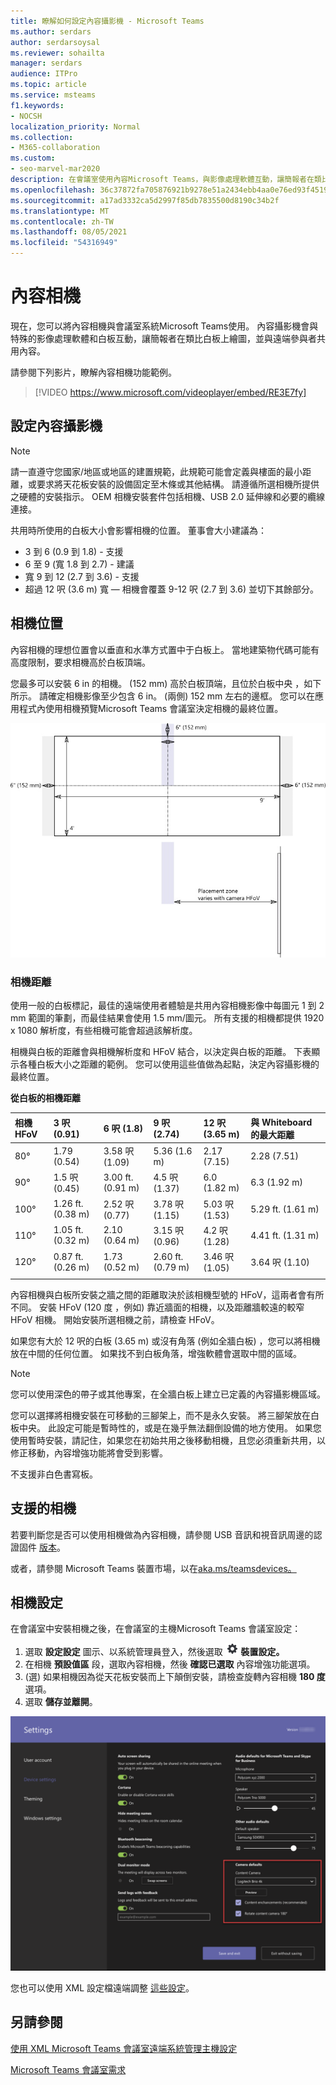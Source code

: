 ```yaml
---
title: 瞭解如何設定內容攝影機 - Microsoft Teams
ms.author: serdars
author: serdarsoysal
ms.reviewer: sohailta
manager: serdars
audience: ITPro
ms.topic: article
ms.service: msteams
f1.keywords:
- NOCSH
localization_priority: Normal
ms.collection:
- M365-collaboration
ms.custom:
- seo-marvel-mar2020
description: 在會議室使用內容Microsoft Teams，與影像處理軟體互動，讓簡報者在類比白板上繪圖。
ms.openlocfilehash: 36c37872fa705876921b9278e51a2434ebb4aa0e76ed93f45199ccb5760798bd
ms.sourcegitcommit: a17ad3332ca5d2997f85db7835500d8190c34b2f
ms.translationtype: MT
ms.contentlocale: zh-TW
ms.lasthandoff: 08/05/2021
ms.locfileid: "54316949"
---
```

# <a name="content-cameras"></a>內容相機

現在，您可以將內容相機與會議室系統Microsoft Teams使用。 內容攝影機會與特殊的影像處理軟體和白板互動，讓簡報者在類比白板上繪圖，並與遠端參與者共用內容。

請參閱下列影片，瞭解內容相機功能範例。

> [!VIDEO https://www.microsoft.com/videoplayer/embed/RE3E7fy]

## <a name="set-up-a-content-camera"></a>設定內容攝影機

> [!NOTE]
> 請一直遵守您國家/地區或地區的建置規範，此規範可能會定義與樓面的最小距離，或要求將天花板安裝的設備固定至木條或其他結構。 請遵循所選相機所提供之硬體的安裝指示。 OEM 相機安裝套件包括相機、USB 2.0 延伸線和必要的纜線連接。

共用時所使用的白板大小會影響相機的位置。 董事會大小建議為：

- 3 到 6 (0.9 到 1.8) - 支援
- 6 至 9 (寬 1.8 到 2.7) - 建議
- 寬 9 到 12 (2.7 到 3.6) - 支援
- 超過 12 呎 (3.6 m) 寬 — 相機會覆蓋 9-12 呎 (2.7 到 3.6) 並切下其餘部分。

## <a name="camera-location"></a>相機位置

內容相機的理想位置會以垂直和水準方式置中于白板上。 當地建築物代碼可能有高度限制，要求相機高於白板頂端。

您最多可以安裝 6 in 的相機。  (152 mm) 高於白板頂端，且位於白板中央 ，如下所示。 請確定相機影像至少包含 6 in。  (兩側) 152 mm 左右的邊框。 您可以在應用程式內使用相機預覽Microsoft Teams 會議室決定相機的最終位置。

![內容相機位置圖表](../media/Magic-whiteboard.png)

### <a name="camera-distances"></a>相機距離

使用一般的白板標記，最佳的遠端使用者體驗是共用內容相機影像中每圖元 1 到 2 mm 範圍的筆劃，而最佳結果會使用 1.5 mm/圖元。 所有支援的相機都提供 1920 x 1080 解析度，有些相機可能會超過該解析度。

相機與白板的距離會與相機解析度和 HFoV 結合，以決定與白板的距離。 下表顯示各種白板大小之距離的範例。 您可以使用這些值做為起點，決定內容攝影機的最終位置。

**從白板的相機距離**

| 相機 HFoV |3 呎 (0.91)      | 6 呎 (1.8)     | 9 呎 (2.74)         |12 呎 (3.65 m)          | 與 Whiteboard 的最大距離  |
|:---         |:---               |:---                |:---                 |:---             | :--- |
| 80°         | 1.79 (0.54)  | 3.58 呎 (1.09)   | 5.36 (1.6 m)     |2.17 (7.15)  |2.28 (7.51)  |
| 90°         | 1.5 呎 (0.45)  | 3.00 ft. (0.91 m)    | 4.5 呎 (1.37)     |6.0 (1.82 m)     |6.3 (1.92 m)  |
| 100°        | 1.26 ft. (0.38 m) | 2.52 呎 (0.77)    | 3.78 呎 (1.15)    |5.03 呎 (1.53)    |5.29 ft. (1.61 m)  |
| 110°        | 1.05 ft. (0.32 m) | 2.10 (0.64 m)    | 3.15 呎 (0.96)    |4.2 呎 (1.28)     |4.41 ft. (1.31 m)  |
| 120°        | 0.87 ft. (0.26 m) | 1.73 (0.52 m)    | 2.60 ft. (0.79 m)    |3.46 呎 (1.05)    |3.64 呎 (1.10)  |
|             |               |                  |                  |        |                    |                  |

內容相機與白板所安裝之牆之間的距離取決於該相機型號的 HFoV，這兩者會有所不同。 安裝 HFoV (120 度 ，例如) 靠近牆面的相機，以及距離牆較遠的較窄 HFoV 相機。 開始安裝所選相機之前，請檢查 HFoV。

如果您有大於 12 呎的白板 (3.65 m) 或沒有角落 (例如全牆白板) ，您可以將相機放在中間的任何位置。 如果找不到白板角落，增強軟體會選取中間的區域。

> [!NOTE]
> 您可以使用深色的帶子或其他專案，在全牆白板上建立已定義的內容攝影機區域。
>
> 您可以選擇將相機安裝在可移動的三腳架上，而不是永久安裝。 將三腳架放在白板中央。 此設定可能是暫時性的，或是在幾乎無法翻倒設備的地方使用。 如果您使用暫時安裝，請記住，如果您在初始共用之後移動相機，且您必須重新共用，以修正移動，內容增強功能將會受到影響。
>
> 不支援非白色書寫板。

## <a name="supported-cameras"></a>支援的相機

若要判斷您是否可以使用相機做為內容相機，請參閱 USB 音訊和視音訊周邊的認證固件 [版本](requirements.md#certified-firmware-versions-for-usb-audio-and-video-peripherals)。

或者，請參閱 Microsoft Teams 裝置市場，以在[aka.ms/teamsdevices。](https://aka.ms/teamsdevices)

## <a name="camera-settings"></a>相機設定

在會議室中安裝相機之後，在會議室的主機Microsoft Teams 會議室設定：

1. 選取 **設定設定** 圖示、以系統管理員登入，然後選取 ![ ](../media/70f1b43f-16d6-4172-9139-71d845c4ed5c.png) **裝置設定。**
2. 在相機 **預設值區** 段，選取內容相機，然後 **確認已選取** 內容增強功能選項。
3.  (選) 如果相機因為從天花板安裝而上下顛倒安裝，請檢查旋轉內容相機 **180 度** 選項。
4. 選取 **儲存並離開**。

![內容相機設定](../media/content-camera.png)

您也可以使用 XML 設定檔遠端調整 [這些設定](xml-config-file.md)。

## <a name="see-also"></a>另請參閱

[使用 XML Microsoft Teams 會議室遠端系統管理主機設定](xml-config-file.md)

[Microsoft Teams 會議室需求](requirements.md)


